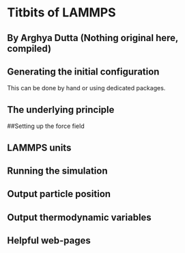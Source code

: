 # Titbits of LAMMPS
## By Arghya Dutta (Nothing original here, compiled)

## Generating the initial configuration
This can be done by hand or using dedicated packages.

## The underlying principle

##Setting up the force field

## LAMMPS units

## Running the simulation

## Output particle position

## Output thermodynamic variables

## Helpful web-pages

